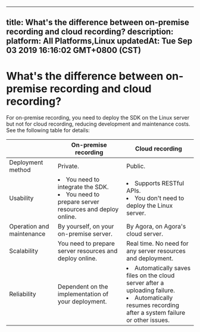 
---
title: What's the difference between on-premise recording and cloud recording?
description: 
platform: All Platforms,Linux
updatedAt: Tue Sep 03 2019 16:16:02 GMT+0800 (CST)
---
# What's the difference between on-premise recording and cloud recording?
For on-premise recording, you need to deploy the SDK on the Linux server but not for cloud recording, reducing development and maintenance costs. See the following table for details:

|                           | On-premise recording                                         | Cloud recording                                              |
| ------------------------- | ------------------------------------------------------------ | ------------------------------------------------------------ |
| Deployment method         | Private.                                                     | Public.                                                      |
| Usability                 | <li>You need to integrate the SDK. </li><li>You need to prepare server resources and deploy online.</li> | <li>Supports RESTful APIs.</li><li>You don't need to deploy the Linux server.</li> |
| Operation and maintenance | By yourself, on your on-premise server.                      | By Agora, on Agora's cloud server.                           |
| Scalability               | You need to prepare server resources and deploy online.      | Real time. No need for any server resources and deployment.  |
| Reliability               | Dependent on the implementation of your deployment.          | <li>Automatically saves files on the cloud server after a uploading failure.</li><li>Automatically resumes recording after a system failure or other issues.</li> |
